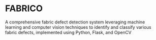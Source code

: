 # FABRICO
A comprehensive fabric defect detection system leveraging machine learning and computer vision techniques to identify and classify various fabric defects, implemented using Python, Flask, and OpenCV
